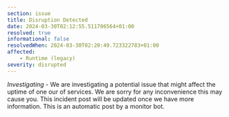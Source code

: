 ```yaml
---
section: issue
title: Disruption Detected
date: 2024-03-30T02:12:55.511706564+01:00
resolved: true
informational: false
resolvedWhen: 2024-03-30T02:20:49.723322783+01:00
affected:
    - Runtime (legacy)
severity: disrupted
---
```

*Investigating* - We are investigating a potential issue that might affect the uptime of one our of services. We are sorry for any inconvenience this may cause you. This incident post will be updated once we have more information.
This is an automatic post by a monitor bot.